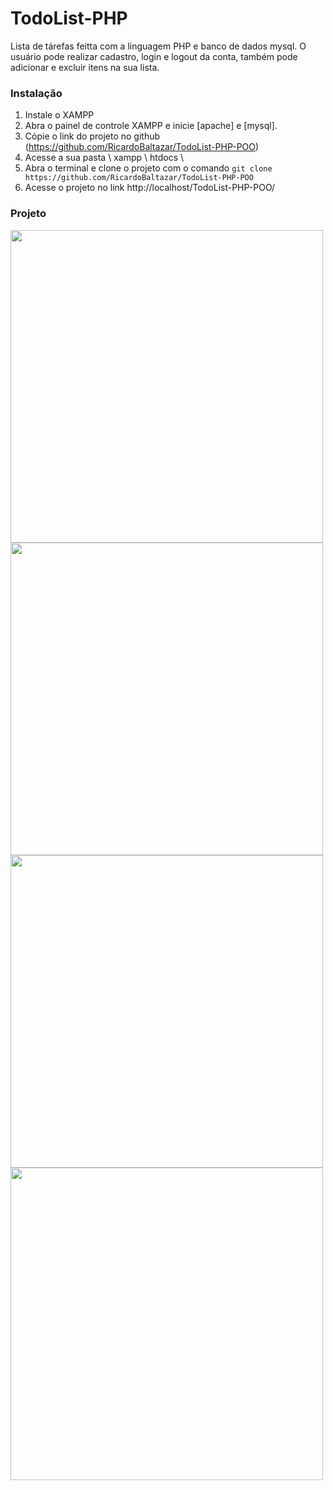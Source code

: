 # TodoList-PHP  
  
Lista de tárefas feitta com a linguagem PHP e banco de dados mysql. O usuário pode realizar cadastro, login e logout da conta, também pode adicionar e excluir itens na sua lista.  
  
### Instalação  
1. Instale o XAMPP 
2. Abra o painel de controle XAMPP e inicie [apache] e [mysql].  
3. Cópie o link do projeto no github (https://github.com/RicardoBaltazar/TodoList-PHP-POO)  
4. Acesse a sua pasta \ xampp \ htdocs \  
5. Abra o terminal e clone o projeto com o comando ```git clone https://github.com/RicardoBaltazar/TodoList-PHP-POO```  
6. Acesse o projeto no link http://localhost/TodoList-PHP-POO/  
  
### Projeto  
<img src="https://user-images.githubusercontent.com/56805229/98730614-50e3fb80-237b-11eb-94b7-d2c66f9ee557.png" width="500"/>  
<img src="https://user-images.githubusercontent.com/56805229/98730702-707b2400-237b-11eb-81c4-9a570babf41f.png" width="500"/>  
<img src="https://user-images.githubusercontent.com/56805229/98730766-80930380-237b-11eb-8aac-05c8d266d23f.png" width="500"/>  
<img src="https://user-images.githubusercontent.com/56805229/98730837-9acce180-237b-11eb-8b5b-078d1581c569.gif" width="500"/>  
